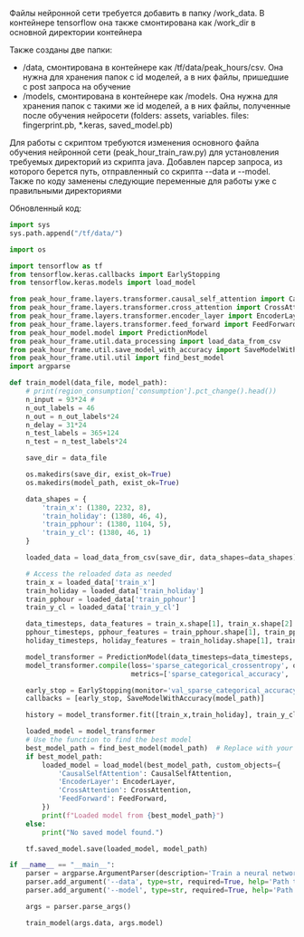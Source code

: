 Файлы нейронной сети требуется добавить в папку /work_data. В контейнере tensorflow она также смонтирована как /work_dir в основной директории контейнера

Также созданы две папки:
- /data, смонтирована в контейнере как /tf/data/peak_hours/csv. Она нужна для хранения папок с id моделей, а в них файлы, пришедшие с post запроса на обучение
- /models, смонтирована в контейнере как /models. Она нужна для хранения папок с такими же id моделей, а в них файлы, полученные после обучения нейросети (folders: assets, variables. files: fingerprint.pb, *.keras, saved_model.pb) 

Для работы с скриптом требуются изменения основного файла обучения нейронной сети (peak_hour_train_raw.py) для установления требуемых директорий из скрипта java. Добавлен парсер запроса, из которого берется путь, отправленный со скрипта --data и --model. Также по коду заменены следующие переменные для работы уже с правильными директориями

Обновленный код:
```python
import sys
sys.path.append("/tf/data/")

import os

import tensorflow as tf
from tensorflow.keras.callbacks import EarlyStopping
from tensorflow.keras.models import load_model

from peak_hour_frame.layers.transformer.causal_self_attention import CausalSelfAttention
from peak_hour_frame.layers.transformer.cross_attention import CrossAttention
from peak_hour_frame.layers.transformer.encoder_layer import EncoderLayer
from peak_hour_frame.layers.transformer.feed_forward import FeedForward
from peak_hour_model.model import PredictionModel
from peak_hour_frame.util.data_processing import load_data_from_csv
from peak_hour_frame.util.save_model_with_accuracy import SaveModelWithAccuracy
from peak_hour_frame.util.util import find_best_model
import argparse

def train_model(data_file, model_path):
    # print(region_consumption['consumption'].pct_change().head())
    n_input = 93*24 #
    n_out_labels = 46
    n_out = n_out_labels*24
    n_delay = 31*24
    n_test_labels = 365+124
    n_test = n_test_labels*24

    save_dir = data_file

    os.makedirs(save_dir, exist_ok=True)
    os.makedirs(model_path, exist_ok=True)

    data_shapes = {
        'train_x': (1380, 2232, 8),
        'train_holiday': (1380, 46, 4),
        'train_pphour': (1380, 1104, 5),
        'train_y_cl': (1380, 46, 1)
    }

    loaded_data = load_data_from_csv(save_dir, data_shapes=data_shapes)

    # Access the reloaded data as needed
    train_x = loaded_data['train_x']
    train_holiday = loaded_data['train_holiday']
    train_pphour = loaded_data['train_pphour']
    train_y_cl = loaded_data['train_y_cl']

    data_timesteps, data_features = train_x.shape[1], train_x.shape[2]
    pphour_timesteps, pphour_features = train_pphour.shape[1], train_pphour.shape[2]
    holiday_timesteps, holiday_features = train_holiday.shape[1], train_holiday.shape[2]

    model_transformer = PredictionModel(data_timesteps=data_timesteps, data_features=data_features, holiday_timesteps=holiday_timesteps, holiday_features=holiday_features)
    model_transformer.compile(loss='sparse_categorical_crossentropy', optimizer='adagrad',
                              metrics=['sparse_categorical_accuracy', 'accuracy'])

    early_stop = EarlyStopping(monitor='val_sparse_categorical_accuracy', patience=20)
    callbacks = [early_stop, SaveModelWithAccuracy(model_path)]

    history = model_transformer.fit([train_x,train_holiday], train_y_cl, epochs=1, batch_size=1, validation_split = 0.2, callbacks=callbacks)

    loaded_model = model_transformer
    # Use the function to find the best model
    best_model_path = find_best_model(model_path)  # Replace with your actual save directory
    if best_model_path:
        loaded_model = load_model(best_model_path, custom_objects={
            'CausalSelfAttention': CausalSelfAttention,
            'EncoderLayer': EncoderLayer,
            'CrossAttention': CrossAttention,
            'FeedForward': FeedForward,
        })
        print(f"Loaded model from {best_model_path}")
    else:
        print("No saved model found.")

    tf.saved_model.save(loaded_model, model_path)

if __name__ == "__main__":
    parser = argparse.ArgumentParser(description='Train a neural network model.')
    parser.add_argument('--data', type=str, required=True, help='Path to the data file.')
    parser.add_argument('--model', type=str, required=True, help='Path to save the trained model.')

    args = parser.parse_args()

    train_model(args.data, args.model)
```